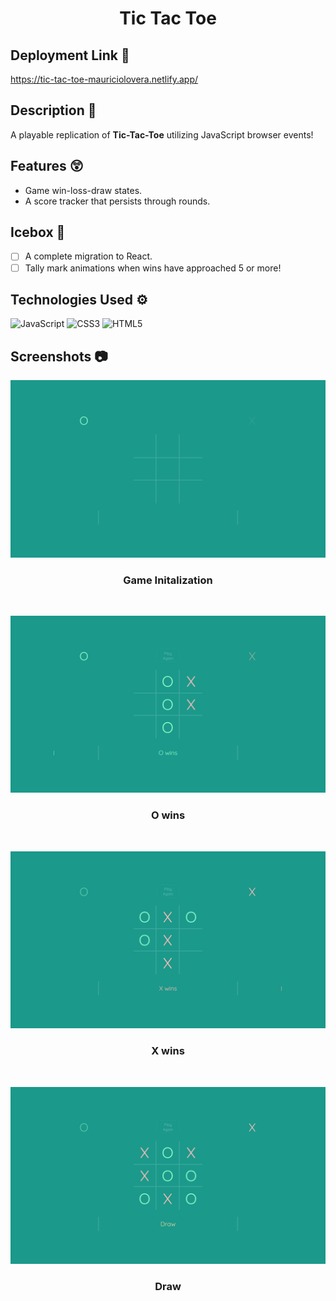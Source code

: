 <h1 align='center'> Tic Tac Toe </h1>

## **Deployment Link** 🔗
https://tic-tac-toe-mauriciolovera.netlify.app/

## **Description** 📃
A playable replication of **Tic-Tac-Toe** utilizing JavaScript browser events!
 
## **Features** 😲
- Game win-loss-draw states.
- A score tracker that persists through rounds.

## **Icebox** 🧊

- [ ] A complete migration to React. 
- [ ] Tally mark animations when wins have approached 5 or more!

## **Technologies Used** ⚙
![JavaScript](https://img.shields.io/badge/javascript-%23323330.svg?style=for-the-badge&logo=javascript&logoColor=%23F7DF1E)
![CSS3](https://img.shields.io/badge/css3-%231572B6.svg?style=for-the-badge&logo=css3&logoColor=white)
![HTML5](https://img.shields.io/badge/html5-%23E34F26.svg?style=for-the-badge&logo=html5&logoColor=white)
## **Screenshots** 📷

![Landing Page](./assets/ttt-landing.png)
<h3 align='center'> Game Initalization </h3>
<br>

![O wins](./assets/ttt-o-wins.png)
<h3 align='center'> O wins </h3>
<br>

![X wins](./assets/ttt-x-wins.png)
<h3 align='center'> X wins </h3>
<br>

![Draw](./assets/ttt-draw.png)
<h3 align='center'> Draw </h3>
<br>



